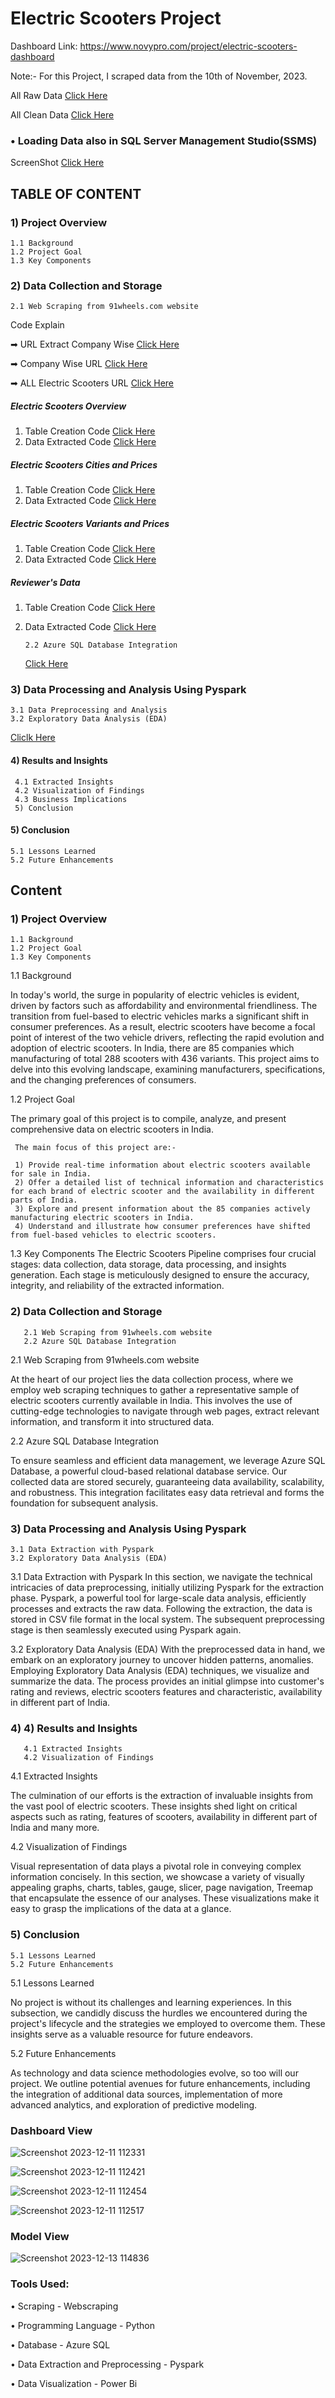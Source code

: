 # Electric Scooters Project
Dashboard Link: https://www.novypro.com/project/electric-scooters-dashboard

Note:- For this Project, I scraped data from the 10th of November, 2023.

All Raw Data [Click Here](https://github.com/Saquibtechlotraining/Electric_Scooters_Project/tree/main/All_Raw_Data)

All Clean Data [Click Here](https://github.com/Saquibtechlotraining/Electric_Scooters_Project/tree/main/All_Clean_Data)

### • Loading Data also in SQL Server Management Studio(SSMS)
ScreenShot [Click Here](https://github.com/Saquibtechlotraining/Electric_Scooters_Project/blob/main/Screenshots/Load_Data_in_SQL(SSMS).png)

## TABLE OF CONTENT
### 1) Project Overview
    1.1 Background 
    1.2 Project Goal
    1.3 Key Components

### 2) Data Collection and Storage
    2.1 Web Scraping from 91wheels.com website

   Code Explain
   
   ➡ URL Extract Company Wise [Click Here](https://github.com/Saquibtechlotraining/Electric_Scooters_Project/blob/main/url_extract_company_wise.py)
   
   ➡ Company Wise URL [Click Here](https://github.com/Saquibtechlotraining/Electric_Scooters_Project/blob/main/company_wise_url.py)
   
   ➡ ALL Electric Scooters URL [Click Here](https://github.com/Saquibtechlotraining/Electric_Scooters_Project/blob/main/ALL_EVs_URLS.py)

##### Electric Scooters Overview 
1) Table Creation Code [Click Here](https://github.com/Saquibtechlotraining/Electric_Scooters_Project/blob/main/table_Overview.py)
2) Data Extracted Code [Click Here](https://github.com/Saquibtechlotraining/Electric_Scooters_Project/blob/main/EVs_Overview.py)

##### Electric Scooters Cities and Prices
1) Table Creation Code [Click Here](https://github.com/Saquibtechlotraining/Electric_Scooters_Project/blob/main/table_EVs_cities_and_prices.py)
2) Data Extracted Code [Click Here](https://github.com/Saquibtechlotraining/Electric_Scooters_Project/blob/main/EVs_cities_and_prices.py)

##### Electric Scooters Variants and Prices
1) Table Creation Code [Click Here](https://github.com/Saquibtechlotraining/Electric_Scooters_Project/blob/main/table_EVs_variant_and_prices.py)
2) Data Extracted Code [Click Here](https://github.com/Saquibtechlotraining/Electric_Scooters_Project/blob/main/EVs_variant_and_prices.py)

##### Reviewer's Data 
1) Table Creation Code [Click Here](https://github.com/Saquibtechlotraining/Electric_Scooters_Project/blob/main/table_EVs_Reviewer's_data.py)
2) Data Extracted Code [Click Here](https://github.com/Saquibtechlotraining/Electric_Scooters_Project/blob/main/EVs_Reviwer's_data.py)

       2.2 Azure SQL Database Integration

   [Click Here](https://github.com/Saquibtechlotraining/Electric_Scooters_Project/blob/main/My%20Azure%20resource_group_admin_%26password.txt)

### 3) Data Processing and Analysis Using Pyspark
    3.1 Data Preprocessing and Analysis
    3.2 Exploratory Data Analysis (EDA)
[Cliclk Here](https://github.com/Saquibtechlotraining/Electric_Scooters_Project/tree/main/EDA_by_Pyspark)

#### 4) Results and Insights
     4.1 Extracted Insights
     4.2 Visualization of Findings
     4.3 Business Implications
     5) Conclusion 

#### 5) Conclusion
    5.1 Lessons Learned
    5.2 Future Enhancements
    
## Content
### 1) Project Overview
    1.1 Background 
    1.2 Project Goal
    1.3 Key Components

1.1 Background

In today's world, the surge in popularity of electric vehicles is evident, driven by factors such as affordability and environmental friendliness. The transition from fuel-based to electric vehicles marks a significant shift in consumer preferences. As a result, electric scooters have become a focal point of interest of the two vehicle drivers, reflecting the rapid evolution and adoption of electric scooters.
In India, there are 85 companies which manufacturing of total 288 scooters with 436 variants. This project aims to delve into this evolving landscape, examining manufacturers, specifications, and the changing preferences of consumers.

1.2 Project Goal

The primary goal of this project is to compile, analyze, and present comprehensive data on electric scooters in India.
     
     The main focus of this project are:-

     1) Provide real-time information about electric scooters available for sale in India.
     2) Offer a detailed list of technical information and characteristics for each brand of electric scooter and the availability in different parts of India.
     3) Explore and present information about the 85 companies actively manufacturing electric scooters in India.
     4) Understand and illustrate how consumer preferences have shifted from fuel-based vehicles to electric scooters.

1.3 Key Components
The Electric Scooters Pipeline comprises four crucial stages: data collection, data storage, data processing, and insights generation. Each stage is meticulously designed to ensure the accuracy, integrity, and reliability of the extracted information.

### 2) Data Collection and Storage
       2.1 Web Scraping from 91wheels.com website
       2.2 Azure SQL Database Integration

2.1 Web Scraping from 91wheels.com website

At the heart of our project lies the data collection process, where we employ web scraping techniques to gather a representative sample of electric scooters currently available in India. This involves the use of cutting-edge technologies to navigate through web pages, extract relevant information, and transform it into structured data.

2.2 Azure SQL Database Integration

To ensure seamless and efficient data management, we leverage Azure SQL Database, a powerful cloud-based relational database service. Our collected data are stored securely, guaranteeing data availability, scalability, and robustness. This integration facilitates easy data retrieval and forms the foundation for subsequent analysis.

### 3) Data Processing and Analysis Using Pyspark
    3.1 Data Extraction with Pyspark 
    3.2 Exploratory Data Analysis (EDA)

3.1 Data Extraction with Pyspark 
In this section, we navigate the technical intricacies of data preprocessing, initially utilizing Pyspark for the extraction phase. Pyspark, a powerful tool for large-scale data analysis, efficiently processes and extracts the raw data. Following the extraction, the data is stored in CSV file format in the local system. The subsequent preprocessing stage is then seamlessly executed using Pyspark again.

3.2 Exploratory Data Analysis (EDA)
With the preprocessed data in hand, we embark on an exploratory journey to uncover hidden patterns, anomalies. Employing Exploratory Data Analysis (EDA) techniques, we visualize and summarize the data. The process provides an initial glimpse into customer's rating and reviews, electric scooters features and characteristic, availability in different part of India.

### 4) 4) Results and Insights
       4.1 Extracted Insights
       4.2 Visualization of Findings

4.1 Extracted Insights

The culmination of our efforts is the extraction of invaluable insights from the vast pool of electric scooters. These insights shed light on critical aspects such as rating, features of scooters, availability in different part of India and many more.

4.2 Visualization of Findings

Visual representation of data plays a pivotal role in conveying complex information concisely. In this section, we showcase a variety of visually appealing graphs, charts, tables, gauge, slicer, page navigation, Treemap that encapsulate the essence of our analyses. These visualizations make it easy to grasp the implications of the data at a glance.

### 5) Conclusion 
    5.1 Lessons Learned
    5.2 Future Enhancements

5.1 Lessons Learned

No project is without its challenges and learning experiences. In this subsection, we candidly discuss the hurdles we encountered during the project's lifecycle and the strategies we employed to overcome them. These insights serve as a valuable resource for future endeavors.

5.2 Future Enhancements

As technology and data science methodologies evolve, so too will our project. We outline potential avenues for future enhancements, including the integration of additional data sources, implementation of more advanced analytics, and exploration of predictive modeling.

### Dashboard View

![Screenshot 2023-12-11 112331](https://github.com/Saquibtechlotraining/image-added-readme/assets/91885135/e1fd668f-d702-4cc3-a47e-5065d516fb4b)

![Screenshot 2023-12-11 112421](https://github.com/Saquibtechlotraining/image-added-readme/assets/91885135/d79f5733-64d1-46bb-9936-1caa1d475fbf)

![Screenshot 2023-12-11 112454](https://github.com/Saquibtechlotraining/image-added-readme/assets/91885135/57c3cd64-3cf5-4658-a67f-2b9ae49b334f)

![Screenshot 2023-12-11 112517](https://github.com/Saquibtechlotraining/image-added-readme/assets/91885135/2bb40cd4-56be-4567-9888-7ed69f9bfdee)

### Model View 

![Screenshot 2023-12-13 114836](https://github.com/Saquibtechlotraining/image-added-readme/assets/91885135/a3ccadc7-2826-4bb2-9a35-c44e79b1f846)

### Tools Used:
• Scraping - Webscraping

• Programming Language - Python

• Database - Azure SQL

• Data Extraction and Preprocessing - Pyspark

• Data Visualization - Power Bi


